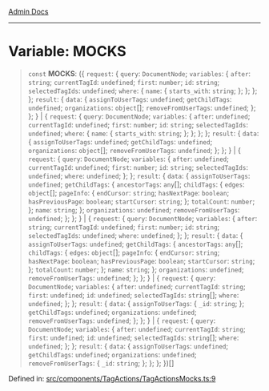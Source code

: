[Admin Docs](/)

***

# Variable: MOCKS

> `const` **MOCKS**: (\{ `request`: \{ `query`: `DocumentNode`; `variables`: \{ `after`: `string`; `currentTagId`: `undefined`; `first`: `number`; `id`: `string`; `selectedTagIds`: `undefined`; `where`: \{ `name`: \{ `starts_with`: `string`; \}; \}; \}; \}; `result`: \{ `data`: \{ `assignToUserTags`: `undefined`; `getChildTags`: `undefined`; `organizations`: `object`[]; `removeFromUserTags`: `undefined`; \}; \}; \} \| \{ `request`: \{ `query`: `DocumentNode`; `variables`: \{ `after`: `undefined`; `currentTagId`: `undefined`; `first`: `number`; `id`: `string`; `selectedTagIds`: `undefined`; `where`: \{ `name`: \{ `starts_with`: `string`; \}; \}; \}; \}; `result`: \{ `data`: \{ `assignToUserTags`: `undefined`; `getChildTags`: `undefined`; `organizations`: `object`[]; `removeFromUserTags`: `undefined`; \}; \}; \} \| \{ `request`: \{ `query`: `DocumentNode`; `variables`: \{ `after`: `undefined`; `currentTagId`: `undefined`; `first`: `number`; `id`: `string`; `selectedTagIds`: `undefined`; `where`: `undefined`; \}; \}; `result`: \{ `data`: \{ `assignToUserTags`: `undefined`; `getChildTags`: \{ `ancestorTags`: `any`[]; `childTags`: \{ `edges`: `object`[]; `pageInfo`: \{ `endCursor`: `string`; `hasNextPage`: `boolean`; `hasPreviousPage`: `boolean`; `startCursor`: `string`; \}; `totalCount`: `number`; \}; `name`: `string`; \}; `organizations`: `undefined`; `removeFromUserTags`: `undefined`; \}; \}; \} \| \{ `request`: \{ `query`: `DocumentNode`; `variables`: \{ `after`: `string`; `currentTagId`: `undefined`; `first`: `number`; `id`: `string`; `selectedTagIds`: `undefined`; `where`: `undefined`; \}; \}; `result`: \{ `data`: \{ `assignToUserTags`: `undefined`; `getChildTags`: \{ `ancestorTags`: `any`[]; `childTags`: \{ `edges`: `object`[]; `pageInfo`: \{ `endCursor`: `string`; `hasNextPage`: `boolean`; `hasPreviousPage`: `boolean`; `startCursor`: `string`; \}; `totalCount`: `number`; \}; `name`: `string`; \}; `organizations`: `undefined`; `removeFromUserTags`: `undefined`; \}; \}; \} \| \{ `request`: \{ `query`: `DocumentNode`; `variables`: \{ `after`: `undefined`; `currentTagId`: `string`; `first`: `undefined`; `id`: `undefined`; `selectedTagIds`: `string`[]; `where`: `undefined`; \}; \}; `result`: \{ `data`: \{ `assignToUserTags`: \{ `_id`: `string`; \}; `getChildTags`: `undefined`; `organizations`: `undefined`; `removeFromUserTags`: `undefined`; \}; \}; \} \| \{ `request`: \{ `query`: `DocumentNode`; `variables`: \{ `after`: `undefined`; `currentTagId`: `string`; `first`: `undefined`; `id`: `undefined`; `selectedTagIds`: `string`[]; `where`: `undefined`; \}; \}; `result`: \{ `data`: \{ `assignToUserTags`: `undefined`; `getChildTags`: `undefined`; `organizations`: `undefined`; `removeFromUserTags`: \{ `_id`: `string`; \}; \}; \}; \})[]

Defined in: [src/components/TagActions/TagActionsMocks.ts:9](https://github.com/abhassen44/talawa-admin/blob/285f7384c3d26b5028a286d84f89b85120d130a2/src/components/TagActions/TagActionsMocks.ts#L9)
